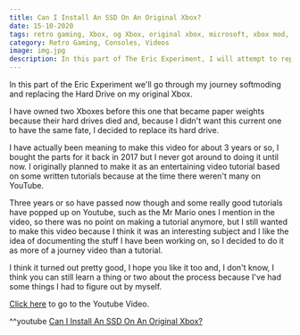 ```yaml
---
title: Can I Install An SSD On An Original Xbox?
date: 15-10-2020
tags: retro gaming, Xbox, og Xbox, original xbox, microsoft, xbox mod, microsoft xbox, xbox soft-mod, ssd on xbox, console mod, xbox softmodding tool, rocky5
category: Retro Gaming, Consoles, Videos
image: img.jpg
description: In this part of The Eric Experiment, I will attempt to replace the internal hard-drive of an Original Xbox with an SSD
---
```


In this part of the Eric Experiment we'll go through my journey softmoding and replacing the Hard Drive on my original Xbox.

I have owned two Xboxes before this one that became paper weights because their hard drives died and, because I didn't want this current one to have the same fate, I decided to replace its hard drive.

I have actually been meaning to make this video for about 3 years or so, I bought the parts for it back in 2017 but I never got around to doing it until now. I originally planned to make it as an entertaining video tutorial based on some written tutorials because at the time there weren't many on YouTube.

Three years or so have passed now though and some really good tutorials have popped up on Youtube, such as the Mr Mario ones I mention in the video, so there was no point on making a tutorial anymore, but I still wanted to make this video because I think it was an interesting subject and I like the idea of documenting the stuff I have been working on, so I decided to do it as more of a journey video than a tutorial.

I think it turned out pretty good, I hope you like it too and, I don't know, I think you can still learn a thing or two about the process because I've had some things I had to figure out by myself.

[Click here](https://www.youtube.com/watch?v=k6xnsieaUsw) to go to the Youtube Video.

^^youtube [Can I Install An SSD On An Original Xbox?](https://www.youtube.com/watch?v=k6xnsieaUsw)
